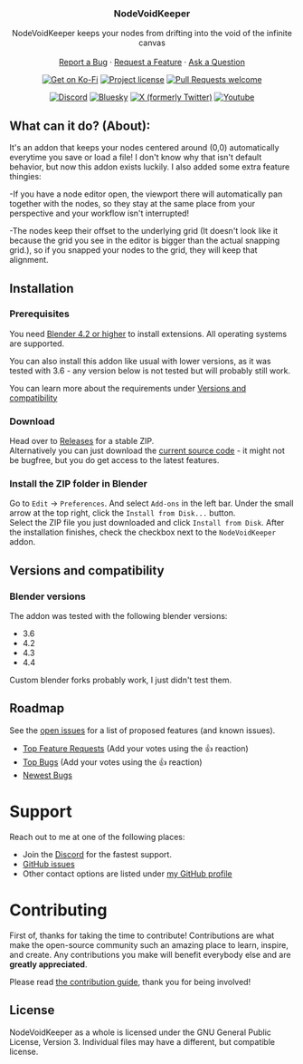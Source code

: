 <div align="center">

  <h3 align="center">NodeVoidKeeper</h3>

  NodeVoidKeeper keeps your nodes from drifting into the void of the infinite canvas
  <br />
  <br />
  <a href="https://github.com/MagnumVD/NodeVoidKeeper/issues/new?assignees=&labels=bug">Report a Bug</a>
  ·
  <a href="https://github.com/MagnumVD/NodeVoidKeeper/issues/new?assignees=&labels=enhancement">Request a Feature</a>
  ·
  <a href="https://github.com/MagnumVD/NodeVoidKeeper/issues/new?assignees=&labels=question">Ask a Question</a>
  <br />

  [![Get on Ko-Fi](https://img.shields.io/badge/Get_on-KoFi-blue?style=flat&color=%2900000&logo=Kofi)](https://ko-fi.com/s/ec06d93956)
  [![Project license](https://img.shields.io/badge/License-GNU--GPL--v3.0-58A840?style=flat)](LICENSE.md)
  [![Pull Requests welcome](https://img.shields.io/badge/PRs%3F-Be_my_Guest_%3A%29-ff69b4.svg?style=flat)](https://github.com/MagnumVD/NodeVoidKeeper/issues?q=is:issue+is:open)

  [![Discord](https://img.shields.io/discord/919989189653696583?style=flat&logo=discord&color=3D53C6&label=Discord)](https://discord.com/invite/bjUa77XHak)
  [![Bluesky](https://img.shields.io/badge/Bsky-MagnumVD-black?style=flat&logo=bluesky&color=5175F4)](https://bsky.app/profile/magnumvd.bsky.social)
  [![X (formerly Twitter)](https://img.shields.io/badge/X_(Twitter)-@MagnumVD__-black?style=flat&logo=x)](https://x.com/MagnumVD_/)
  [![Youtube](https://img.shields.io/badge/YouTube-@MagnumVD__-black?style=flat&logo=youtube&color=FF002C)](https://www.youtube.com/@MagnumVD_)
</div>

## What can it do? (About):

It's an addon that keeps your nodes centered around (0,0) automatically everytime you save or load a file! I don't know why that isn't default behavior, but now this addon exists luckily. I also added some extra feature thingies:

-If you have a node editor open, the viewport there will automatically pan together with the nodes, so they stay at the same place from your perspective and your workflow isn't interrupted!

-The nodes keep their offset to the underlying grid (It doesn't look like it because the grid you see in the editor is bigger than the actual snapping grid.), so if you snapped your nodes to the grid, they will keep that alignment.

## Installation

### Prerequisites

You need [Blender 4.2 or higher](https://blender.org) to install extensions. All operating systems are supported.

You can also install this addon like usual with lower versions, as it was tested with 3.6 - any version below is not tested but will probably still work.

You can learn more about the requirements under [Versions and compatibility](#versions-and-compatibility)

### Download
Head over to [Releases](https://github.com/MagnumVD/NodeVoidKeeper/releases) for a stable ZIP.  
Alternatively you can just download the [current source code](https://github.com/MagnumVD/NodeVoidKeeper/archive/refs/heads/main.zip) - it might not be bugfree, but you do get access to the latest features.

### Install the ZIP folder in Blender

Go to `Edit` -> `Preferences`. And select `Add-ons` in the left bar. Under the small arrow at the top right, click the `Install from Disk...` button.  
Select the ZIP file you just downloaded and click `Install from Disk`. After the
installation finishes, check the checkbox next to the `NodeVoidKeeper` addon.

## Versions and compatibility

### Blender versions
The addon was tested with the following blender versions:

* 3.6
* 4.2 
* 4.3 
* 4.4 

Custom blender forks probably work, I just didn't test them.

## Roadmap

See the [open issues](https://github.com/MagnumVD/NodeVoidKeeper/issues) for a list of proposed features (and known issues).  

- [Top Feature Requests](https://github.com/MagnumVD/NodeVoidKeeper/issues?q=label%3Aenhancement+is%3Aopen+sort%3Areactions-%2B1-desc) (Add your votes using the 👍 reaction)
- [Top Bugs](https://github.com/MagnumVD/NodeVoidKeeper/issues?q=is%3Aissue+is%3Aopen+label%3Abug+sort%3Areactions-%2B1-desc) (Add your votes using the 👍 reaction)
- [Newest Bugs](https://github.com/MagnumVD/NodeVoidKeeper/issues?q=is%3Aopen+is%3Aissue+label%3Abug)

# Support

Reach out to me at one of the following places:

- Join the [Discord](https://discord.com/invite/bjUa77XHak) for the fastest support.
- [GitHub issues](https://github.com/MagnumVD/NodeVoidKeeper/issues/new?assignees=&labels=question)
- Other contact options are listed under [my GitHub profile](https://github.com/MagnumVD)

# Contributing

First of, thanks for taking the time to contribute! Contributions are what make the open-source
community such an amazing place to learn, inspire, and create. Any contributions you make will
benefit everybody else and are **greatly appreciated**.

Please read [the contribution guide](docs/CONTRIBUTING.md), thank you for being involved!

## License

NodeVoidKeeper as a whole is licensed under the GNU General Public License, Version 3. 
Individual files may have a different, but compatible license.
